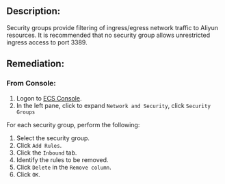 ## Description:

Security groups provide filtering of ingress/egress network traffic to Aliyun resources. It is recommended that no security group allows unrestricted ingress access to port 3389.

## Remediation:

### From Console:

1. Logon to [ECS Console](https://ecs.console.aliyun.com/).
2. In the left pane, click to expand `Network and Security`, click `Security Groups`

For each security group, perform the following:

1. Select the security group.
2. Click `Add Rules`.
3. Click the `Inbound` tab.
4. Identify the rules to be removed.
5. Click `Delete` in the `Remove column`.
6. Click `OK`.